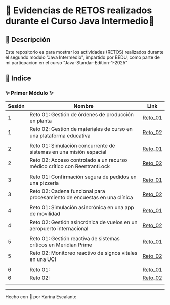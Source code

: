 # 🩷 Evidencias de RETOS realizados durante el Curso Java Intermedio🩷

## 🤍 Descripción
Este repositorio es para mostrar los actividades (RETOS) realizados durante el segundo modulo "Java Intermedio", impartido por BEDU, como parte de mi particpacion en el curso "Java-Standar-Edition-1-2025" 

## 🤍 Indice

###      ✨ Primer Módulo ✨
| Sesión | Nombre | Link |
|---|---|---|
| 1 | Reto 01: Gestión de órdenes de producción en planta | [Reto_01](https://github.com/KatyE0/Curso_Java_Intermedio/tree/main/Segundo_Modulo/Sesion_01/Reto_01) |
| 1 | Reto 02: Gestión de materiales de curso en una plataforma educativa | [Reto_02](https://github.com/KatyE0/Curso_Java_Intermedio/tree/main/Segundo_Modulo/Sesion_01/Reto_02) |
||||
| 2 | Reto 01: Simulación concurrente de sistemas en una misión espacial | [Reto_01](https://github.com/KatyE0/Curso_Java_Intermedio/tree/main/Segundo_Modulo/Sesion_02/Reto_01) |
| 2 | Reto 02: Acceso controlado a un recurso médico crítico con ReentrantLock | [Reto_02](https://github.com/KatyE0/Curso_Java_Intermedio/tree/main/Segundo_Modulo/Sesion_02/Reto_02) |
||||
| 3 | Reto 01: Confirmación segura de pedidos en una pizzería | [Reto_01](https://github.com/KatyE0/Curso_Java_Intermedio/tree/main/Segundo_Modulo/Sesion_03/Reto_01) |
| 3 | Reto 02: Cadena funcional para procesamiento de encuestas en una clínica | [Reto_02](https://github.com/KatyE0/Curso_Java_Intermedio/tree/main/Segundo_Modulo/Sesion_03/Reto_02) |
||||
| 4 | Reto 01: Simulación asincrónica en una app de movilidad | [Reto_01]() |
| 4 | Reto 02: Gestión asincrónica de vuelos en un aeropuerto internacional | [Reto_02]() |
||||
| 5 | Reto 01: Gestión reactiva de sistemas críticos en Meridian Prime | [Reto_01]() |
| 5 | Reto 02: Monitoreo reactivo de signos vitales en una UCI| [Reto_02]() |
||||
| 6 | Reto 01: | [Reto_01]() |
| 6 | Reto 02: | [Reto_02]() |
||||

---
Hecho con 🤍 por Karina Escalante
